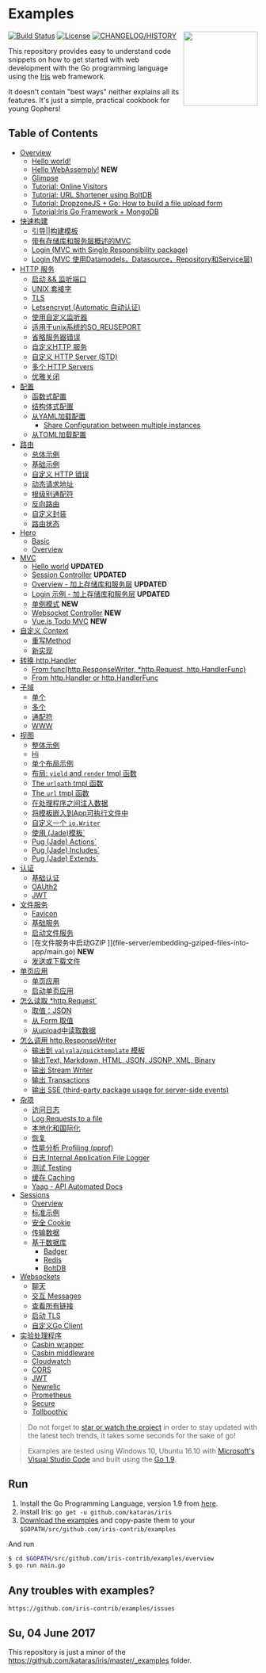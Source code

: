 # Examples

<img align="right" width="150px" src="https://iris-go.com/images/logo.svg?v=10">

<a href="https://travis-ci.org/iris-contrib/examples"><img src="https://img.shields.io/travis/iris-contrib/examples.svg?style=flat-square" alt="Build Status"></a>
<a href="https://github.com/iris-contrib/examples/blob/master/LICENSE"><img src="https://img.shields.io/badge/%20license-MIT%20%20License%20-E91E63.svg?style=flat-square" alt="License"></a>
<a href="https://github.com/kataras/iris/blob/master/HISTORY.md"><img src="https://img.shields.io/badge/version-10.x%20-blue.svg?style=flat-square" alt="CHANGELOG/HISTORY"></a>

This repository provides easy to understand code snippets on how to get started with web development with the Go programming language using the [Iris](https://github.com/kataras/iris) web framework.

It doesn't contain "best ways" neither explains all its features. It's just a simple, practical cookbook for young Gophers!

## Table of Contents

* [Overview](overview)
    * [Hello world!](hello-world/main.go)
    * [Hello WebAssemply!](webassembly/basic/main.go) **NEW**
    * [Glimpse](overview/main.go)
    * [Tutorial: Online Visitors](tutorial/online-visitors/main.go)
    * [Tutorial: URL Shortener using BoltDB](tutorial/url-shortener/main.go)
    * [Tutorial: DropzoneJS + Go: How to build a file upload form](tutorial/dropzonejs/main.go)
    * [Tutorial:Iris Go Framework + MongoDB](https://medium.com/go-language/iris-go-framework-mongodb-552e349eab9c)
* [快速构建](structuring)
    * [引导||构建模板](structuring/bootstrap/bootstrap/bootstrapper.go)
    * [带有存储库和服务层概述的MVC](mvc/overview/main.go)
    * [Login (MVC with Single Responsibility package)](structuring/login-mvc-single-responsible-package/main.go)
    * [Login (MVC 使用Datamodels，Datasource，Repository和Service层)](mvc/login/main.go)
* [HTTP 服务](http-listening)
    * [启动 && 监听端口](http-listening/listen-addr/main.go)
    * [UNIX 套接字](http-listening/listen-unix/main.go)
    * [TLS](http-listening/listen-tls/main.go)
    * [Letsencrypt (Automatic 自动认证)](http-listening/listen-letsencrypt/main.go)
    * [使用自定义监听器](http-listening/custom-listener/main.go)
    * [适用于unix系统的SO_REUSEPORT](http-listening/custom-listener/unix-reuseport/main.go)
    * [省略服务器错误](http-listening/listen-addr/omit-server-errors/main.go)
    * [自定义HTTP 服务](http-listening/custom-httpserver/easy-way/main.go)
    * [自定义 HTTP Server (STD)](http-listening/custom-httpserver/std-way/main.go)
    * [多个 HTTP Servers](http-listening/custom-httpserver/multi/main.go)
    * [优雅关闭](http-listening/graceful-shutdown/default-notifier/main.go)
* [配置](configuration)
    * [函数式配置](configuration/functional/main.go)
    * [结构体式配置](configuration/from-configuration-structure/main.go)
    * [从YAML加载配置](configuration/from-yaml-file/main.go)
        * [Share Configuration between multiple instances](configuration/from-yaml-file/shared-configuration/main.go)
    * [从TOML加载配置](configuration/from-toml-file/main.go)
* [路由](routing)
    * [总体示例](routing/overview/main.go)
    * [基础示例](routing/basic/main.go)
    * [自定义 HTTP 错误](routing/http-errors/main.go)
    * [动态请求地址](routing/dynamic-path/main.go)
    * [根级别通配符](routing/dynamic-path/root-wildcard/main.go)
    * [反向路由](routing/reverse/main.go)
    * [自定义封装](routing/custom-wrapper/main.go)
    * [路由状态](routing/route-state/main.go)
* [Hero](hero)
    * [Basic](hero/basic/main.go)
    * [Overview](hero/overview/main.go)
* [MVC](mvc)
    * [Hello world](mvc/hello-world/main.go) **UPDATED**
    * [Session Controller](mvc/session-controller/main.go) **UPDATED**
    * [Overview - 加上存储库和服务层](mvc/overview/main.go) **UPDATED**
    * [Login 示例 - 加上存储库和服务层](mvc/login/web/main.go) **UPDATED**
    * [单例模式](mvc/singleton/main.go) **NEW**
    * [Websocket Controller](mvc/websocket/main.go) **NEW**
    * [Vue.js Todo MVC](tutorial/vuejs-todo-mvc/src/web/main.go) **NEW**
* [自定义 Context](routing/custom-context)
    * [重写Method](routing/custom-context/method-overriding/main.go)
    * [新实现](routing/custom-context/new-implementation/main.go)
* [转换 http.Handler](convert-handlers)
    * [From func(http.ResponseWriter, *http.Request, http.HandlerFunc)](convert-handlers/negroni-like/main.go)
    * [From http.Handler or http.HandlerFunc](convert-handlers/nethttp/main.go)
* [子域](subdomains)
    * [单个](subdomains/single/main.go)
    * [多个](subdomains/multi/main.go)
    * [通配符](subdomains/wildcard/main.go)
    * [WWW](subdomains/www/main.go)
* [视图](view)
    * [整体示例](view/overview/main.go)
    * [Hi](view/template_html_0/main.go)
    * [单个布局示例](view/template_html_1/main.go)
    * [布局: `yield` and `render` tmpl 函数](view/template_html_2/main.go)
    * [The `urlpath` tmpl 函数](view/template_html_3/main.go)
    * [The `url` tmpl 函数](view/template_html_4/main.go)
    * [在处理程序之间注入数据](view/context-view-data/main.go)
    * [将模板嵌入到App可执行文件中](view/embedding-templates-into-app/main.go)
    * [自定义一个 `io.Writer`](view/write-to/main.go)
    * [使用 (Jade)模板`](view/template_pug_0/main.go)
    * [Pug (Jade) Actions`](view/template_pug_1/main.go)
    * [Pug (Jade) Includes`](view/template_pug_2/main.go)
    * [Pug (Jade) Extends`](view/template_pug_3/main.go)
* [认证](authentication)
    * [基础认证](authentication/basicauth/main.go)
    * [OAUth2](authentication/oauth2/main.go)
    * [JWT](experimental-handlers/jwt/simple/main.go)
* [文件服务](file-server)
    * [Favicon](file-server/favicon/main.go)
    * [基础服务](file-server/basic/main.go)
    * [启动文件服务](file-server/embedding-files-into-app/main.go)
    * [在文件服务中启动GZIP ]](file-server/embedding-gziped-files-into-app/main.go) **NEW**
    * [发送或下载文件](file-server/send-files/main.go)
* [单页应用](file-server/single-page-application)
    * [单页应用](file-server/single-page-application/basic/main.go)
    * [启动单页应用](file-server/single-page-application/embedded-single-page-application/main.go)
* [怎么读取 *http.Request`](http_reqest)
    * [取值：JSON](http_request/read-json/main.go)
    * [从 Form 取值](http_request/read-form/main.go)
    * [从upload中读取数据](http_request/upload-files/main.go)
* [怎么调用 http.ResponseWriter](http_responsewriter)
	* [输出到 `valyala/quicktemplate` 模板](http_responsewriter/quicktemplate/main.go)
    * [输出Text, Markdown, HTML, JSON, JSONP, XML, Binary](http_responsewriter/write-rest/main.go)
    * [输出 Stream Writer](http_responsewriter/stream-writer/main.go)
    * [输出 Transactions](http_responsewriter/transactions/main.go)
    * [输出 SSE (third-party package usage for server-side events)](http_responsewriter/sse-third-party/main.go)
* [杂项](miscellaneous)
    * [访问日志](http_request/request-logger/main.go)
	* [Log Requests to a file](http_request/request-logger/request-logger-file/main.go)
    * [本地化和国际化](miscellaneous/i18n/main.go)
    * [恢复](miscellaneous/recover/main.go)
    * [性能分析 Profiling (pprof)](miscellaneous/pprof/main.go)
    * [日志 Internal Application File Logger](miscellaneous/file-logger/main.go)
    * [测试 Testing](testing/httptest/main_test.go)
    * [缓存 Caching](cache/simple/main.go)
    * [Yaag - API Automated Docs](apidoc/yaag/main.go)
* [Sessions](sessions)
    * [Overview](sessions/overview/main.go)
    * [标准示例](sessions/standalone/main.go)
    * [安全 Cookie](sessions/securecookie/main.go)
    * [传输数据](sessions/flash-messages/main.go)
    * [基于数据库](sessions/database)
        * [Badger](sessions/database/badger/main.go)
        * [Redis](sessions/database/redis/main.go)
        * [BoltDB](sessions/database/boltdb/main.go)
* [Websockets](websocket)
    * [聊天](websocket/chat/main.go)
    * [交互 Messages](websocket/native-messages/main.go)
    * [查看所有链接](websocket/connectionlist/main.go)
    * [启动 TLS ](websocket/secure/main.go)
    * [自定义Go Client](websocket/custom-go-client/main.go)
* [实验处理程序](experimental-handlers)
    * [Casbin wrapper](experimental-handlers/casbin/wrapper/main.go)
    * [Casbin middleware](experimental-handlers/casbin/middleware/main.go)
    * [Cloudwatch](experimental-handlers/cloudwatch/simple/main.go)
    * [CORS](experimental-handlers/cors/simple/main.go)
    * [JWT](experimental-handlers/jwt/main.go)
    * [Newrelic](experimental-handlers/newrelic/simple/main.go)
    * [Prometheus](experimental-handlers/prometheus/simple/main.go)
    * [Secure](experimental-handlers/secure/simple/main.go)
    * [Tollboothic](experimental-handlers/tollboothic/limit-handler/main.go)

> Do not forget to [star or watch the project](https://github.com/kataras/iris/stargazers) in order to stay updated with the latest tech trends, it takes some seconds for the sake of go!

> Examples are tested using Windows 10, Ubuntu 16.10 with [Microsoft's Visual Studio Code](https://code.visualstudio.com/) and built using the [Go 1.9](https://golang.org/dl).

## Run

1. Install the Go Programming Language, version 1.9 from [here](https://golang.org/dl).
2. Install Iris: `go get -u github.com/kataras/iris`
3. [Download the examples](https://github.com/iris-contrib/examples/archive/master.zip) and copy-paste them to your `$GOPATH/src/github.com/iris-contrib/examples`

And run

```sh
$ cd $GOPATH/src/github.com/iris-contrib/examples/overview
$ go run main.go
```

## Any troubles with examples?

    https://github.com/iris-contrib/examples/issues

## Su, 04 June 2017

This repository is just a minor of the https://github.com/kataras/iris/master/_examples folder.
